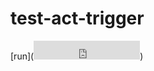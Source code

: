 # test-act-trigger
[run](<iframe src="https://ghbtns.com/github-btn.html?user=twbs&repo=bootstrap&type=star&count=true&size=large" frameborder="0" scrolling="0" width="170" height="30" title="GitHub"></iframe>)
